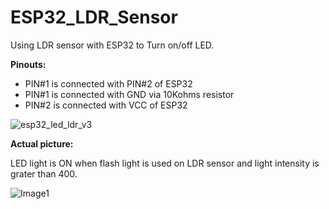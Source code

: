 # ESP32_LDR_Sensor
Using LDR sensor with ESP32 to Turn on/off LED.

**Pinouts:**

- PIN#1 is connected with PIN#2 of ESP32
- PIN#1 is connected with GND via 10Kohms resistor
- PIN#2 is connected with VCC of ESP32

![esp32_led_ldr_v3](https://github.com/uc-mani/ESP32_LDR_Sensor/assets/110965555/8b3b9fc1-9466-4a4d-b666-6202fff7bd30)


**Actual picture:**

LED light is ON when flash light is used on LDR sensor and light intensity is grater than 400.

![Image1](https://github.com/uc-mani/ESP32_LDR_Sensor/assets/110965555/bfff32ed-a5d8-4b4f-892b-d63389cc6ae7)
